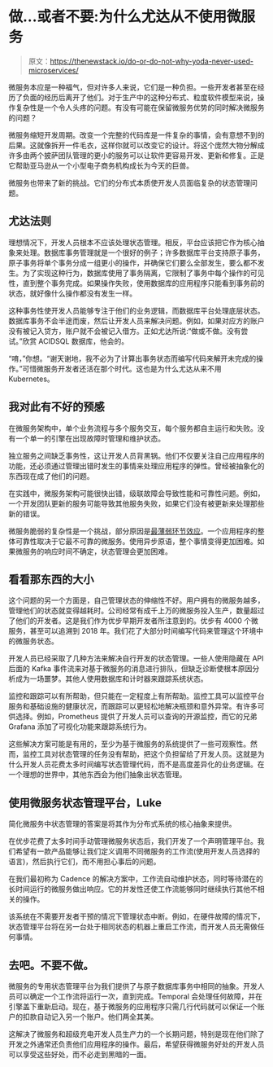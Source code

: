 # 做...或者不要:为什么尤达从不使用微服务

> 原文：<https://thenewstack.io/do-or-do-not-why-yoda-never-used-microservices/>

微服务本应是一种福气，但对许多人来说，它们是一种负担。一些开发者甚至在经历了负面的经历后离开了他们。对于生产中的这种分布式、粒度软件模型来说，操作复杂性是一个令人头疼的问题。有没有可能在保留微服务优势的同时解决微服务的问题？

微服务缩短开发周期。改变一个完整的代码库是一件复杂的事情，会有意想不到的后果。这就像拆开一件毛衣，这样你就可以改变它的设计。将这个庞然大物分解成许多由两个披萨团队管理的更小的服务可以让软件更容易开发、更新和修复。正是它帮助亚马逊从一个小型电子商务机构成长为今天的巨兽。

微服务也带来了新的挑战。它们的分布式本质使开发人员面临复杂的状态管理问题。

## 尤达法则

理想情况下，开发人员根本不应该处理状态管理。相反，平台应该把它作为核心抽象来处理。数据库事务管理就是一个很好的例子；许多数据库平台支持原子事务，原子事务将单个事务分成一组更小的操作，并确保它们要么全部发生，要么都不发生。为了实现这种行为，数据库使用了事务隔离，它限制了事务中每个操作的可见性，直到整个事务完成。如果操作失败，使用数据库的应用程序只能看到事务前的状态，就好像什么操作都没有发生一样。

这种事务性使开发人员能够专注于他们的业务逻辑，而数据库平台处理底层状态。数据库事务不会半途而废，然后让开发人员来解决问题。例如，如果对应方的账户没有被记入贷方，账户就不会被记入借方。正如尤达所说:“做或不做。没有尝试。”欣赏 ACIDSQL 数据库，他会的。

“唷，”你想。“谢天谢地，我不必为了计算出事务状态而编写代码来解开未完成的操作。”可惜微服务开发者还活在那个时代。这也是为什么尤达从来不用 Kubernetes。

## 我对此有不好的预感

在微服务架构中，单个业务流程与多个服务交互，每个服务都自主运行和失败。没有一个单一的引擎在出现故障时管理和维护状态。

独立服务之间缺乏事务性，这让开发人员背黑锅。他们不仅要关注自己应用程序的功能，还必须通过管理出错时发生的事情来处理应用程序的弹性。曾经被抽象化的东西现在成了他们的问题。

在实践中，微服务架构可能很快出错，级联故障会导致性能和可靠性问题。例如，一个开发团队更新的服务可能导致其他服务失败，如果它们没有被更新来处理那些新的错误。

微服务脆弱的复杂性是一个挑战，部分原因是[最薄弱环节效应](https://www.sciencedirect.com/topics/materials-science/weak-link#:~:text=The%20%E2%80%9Cweakest%20link%20hypothesis%E2%80%9D%20implies,application%20of%20a%20specific%20load.)。一个应用程序的整体可靠性取决于它最不可靠的微服务。使用异步原语，整个事情变得更加困难。如果微服务的响应时间不确定，状态管理会更加困难。

## 看看那东西的大小

这个问题的另一个方面是，自己管理状态的伸缩性不好。用户拥有的微服务越多，管理他们的状态就变得越耗时。公司经常有成千上万的微服务投入生产，数量超过了他们的开发者。这是我们作为优步早期开发者所注意到的。优步有 4000 个微服务，甚至可以追溯到 2018 年。我们花了大部分时间编写代码来管理这个环境中的微服务状态。

开发人员已经采取了几种方法来解决自行开发的状态管理。一些人使用隐藏在 API 后面的 Kafka 事件流来对基于微服务的消息进行排队，但缺乏诊断使根本原因分析成为一场噩梦。其他人使用数据库和计时器来跟踪系统状态。

监控和跟踪可以有所帮助，但只能在一定程度上有所帮助。监控工具可以监控平台服务和基础设施的健康状况，而跟踪可以更轻松地解决瓶颈和意外异常。有许多可供选择。例如，Prometheus 提供了开发人员可以查询的开源监控，而它的兄弟 Grafana 添加了可视化功能来跟踪系统行为。

这些解决方案可能是有用的，至少为基于微服务的系统提供了一些可观察性。然而，监控工具对状态管理的任务没有帮助，把这个负担留给了开发人员。这就是为什么开发人员花费太多时间编写状态管理代码，而不是高度差异化的业务逻辑。在一个理想的世界中，其他东西会为他们抽象出状态管理。

## 使用微服务状态管理平台，Luke

简化微服务中状态管理的答案是将其作为分布式系统的核心抽象来提供。

在优步花费了太多时间手动管理微服务状态后，我们开发了一个声明管理平台。我们希望有一款产品能够让我们定义调用不同微服务的工作流(使用开发人员选择的语言)，然后执行它们，而不用担心事后的问题。

在我们最初称为 Cadence 的解决方案中，工作流自动维护状态，同时等待潜在的长时间运行的微服务做出响应。它的并发性还使工作流能够同时继续执行其他不相关的操作。

该系统在不需要开发者干预的情况下管理状态中断。例如，在硬件故障的情况下，状态管理平台将在另一台处于相同状态的机器上重启工作流，而开发人员无需做任何事情。

## 去吧。不要不做。

微服务的专用状态管理平台为我们提供了与原子数据库事务中相同的抽象。开发人员可以确定一个工作流将运行一次，直到完成。Temporal 会处理任何故障，并在引擎盖下重新启动。现在，基于微服务的应用程序只需几行代码就可以保证一个账户的扣款自动记入另一个账户。他们两全其美。

这解决了微服务和超级充电开发人员生产力的一个长期问题，特别是现在他们除了开发之外通常还负责他们应用程序的操作。最后，希望获得微服务好处的开发人员可以享受这些好处，而不必走到黑暗的一面。

<svg xmlns:xlink="http://www.w3.org/1999/xlink" viewBox="0 0 68 31" version="1.1"><title>Group</title> <desc>Created with Sketch.</desc></svg>